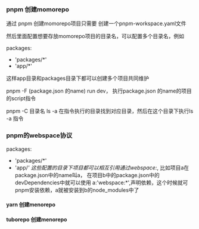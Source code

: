 ### pnpm 创建momorepo

通过 pnpm 创建momorepo项目只需要 创建一个pnpm-workspace.yaml文件

然后里面配置想要存放momorepo项目的目录名，可以配置多个目录名，例如

packages:
  - 'packages/*'
  - 'app/*'

这样app目录和packages目录下都可以创建多个项目共同维护

pnpm -F (package.json 的name) run dev， 执行package.json 的name的项目的script指令

pnpm -C 目录名 ls -a 在指令执行的目录找到对应目录，然后在这个目录下执行ls -a 指令

### pnpm的webspace协议

packages:
  - 'packages/*'
  - 'app/*'
这些配置的目录下项目都可以相互引用通过webspace:*, 比如项目a在package.json中的name叫a， 在项目b中的package.json中的devDependencies中就可以使用
a:'webspace:*',声明依赖，这个时候就可pnpm安装依赖，a就被安装到b的node_modules中了

#### yarn 创建menorepo

#### tuborepo 创建menorepo
